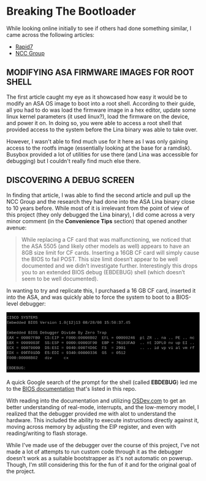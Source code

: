 # Breaking The Bootloader

While looking online initially to see if others had done something similar, I came across the following articles: 

- [Rapid7](https://www.rapid7.com/blog/post/2016/06/14/asa-hack/)
- [NCC Group](https://www.nccgroup.com/us/research-blog/cisco-asa-series-part-one-intro-to-the-cisco-asa/)

## MODIFYING ASA FIRMWARE IMAGES FOR ROOT SHELL

The first article caught my eye as it showcased how easy it would be to modify an ASA OS image to boot into a root shell. According to their guide, all you had to do was load the firmware image in a hex editor, update some linux kernel parameters (it used linux?), load the firmware on the device, and power it on. In doing so, you were able to access a root shell that provided access to the system before the Lina binary was able to take over.

However, I wasn't able to find much use for it here as I was only gaining access to the rootfs image (essentially looking at the base for a ramdisk). Busybox provided a lot of utilities for use there (and Lina was accessible for debugging) but I couldn't really find much else there. 

## DISCOVERING A DEBUG SCREEN

In finding that article, I was able to find the second article and pull up the NCC Group and the research they had done into the ASA Lina binary close to 10 years before. While most of it is irrelevant from the point of view of this project (they only debugged the Lina binary), I did come across a very minor comment (in the **Convenience Tips** section) that opened another avenue:

> While replacing a CF card that was malfunctioning, we noticed that the ASA 5505 (and likely other models as well) appears to have an 8GB size limit for CF cards. Inserting a 16GB CF card will simply cause the BIOS to fail POST. This size limit doesn’t appear to be well documented and we didn’t investigate further. Interestingly this drops you to an extended BIOS debug (EBDEBUG) shell (which doesn’t seem to be well documented).

In wanting to try and replicate this, I purchased a 16 GB CF card, inserted it into the ASA, and was quickly able to force the system to boot to a BIOS-level debugger: 

![BIOS-Level Debugger Shell For Cisco ASA 5505](./images/bios_debugger.png)

A quick Google search of the prompt for the shell (called **EBDEBUG**) led me to the [BIOS documentation](/references/bios_documentation/Embedded%20BIOS%204.3%20for%20X86%20-%20x86-ebios-43.pdf) that's listed in this repo.

With reading into the documentation and utilizing [OSDev.com](https://wiki.osdev.org/Expanded_Main_Page) to get an better understanding of real-mode, interrupts, and the low-memory model, I realized that the debugger provided me with alot to understand the hardware. This included the ability to execute instructions directly against it, moving across memory by adjusting the EIP register, and even with reading/writing to flash storage.

While I've made use of the debugger over the course of this project, I've not made a lot of attempts to run custom code through it as the debugger doesn't work as a suitable bootstrapper as it's not automatic on powerup. Though, I'm still considering this for the fun of it and for the original goal of the project.